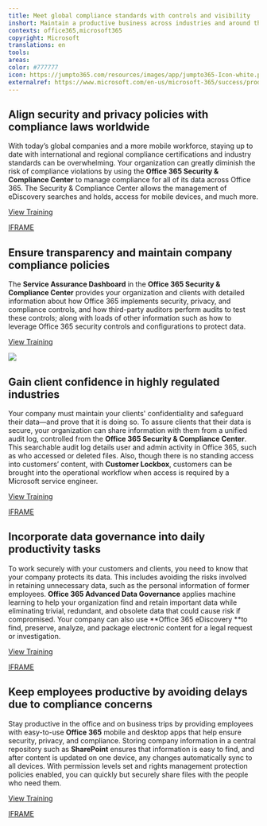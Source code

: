 ```yaml
---
title: Meet global compliance standards with controls and visibility
inshort: Maintain a productive business across industries and around the world with security solutions that meet a variety of compliance standards.
contexts: office365,microsoft365
copyright: Microsoft
translations: en
tools: 
areas: 
color: #777777
icon: https://jumpto365.com/resources/images/app/jumpto365-Icon-white.png
externalref: https://www.microsoft.com/en-us/microsoft-365/success/productivitylibrary/meet-global-compliance-standards-with-controls-and-visibility
---
```


## Align security and privacy policies with compliance laws worldwide

With today’s global companies and a more mobile workforce, staying up to date with international and regional compliance certifications and industry standards can be overwhelming. Your organization can greatly diminish the risk of compliance violations by using the **Office 365 Security & Compliance Center** to manage compliance for all of its data across Office 365. The Security & Compliance Center allows the management of eDiscovery searches and holds, access for mobile devices, and much more.

[View Training](https://support.office.com/article/Security-and-Compliance-in-Office-365-for-business-Admin-Help-7fe448f7-49bd-4d3e-919d-0a6d1cf675bb)

[IFRAME](https://www.microsoft.com/en-us/videoplayer/embed/RE1TwTg)

## Ensure transparency and maintain company compliance policies

The **Service Assurance Dashboard** in the **Office 365 Security & Compliance Center** provides your organization and clients with detailed information about how Office 365 implements security, privacy, and compliance controls, and how third-party auditors perform audits to test these controls; along with loads of other information such as how to leverage Office 365 security controls and configurations to protect data.

[View Training](https://support.office.com/article/Service-assurance-in-the-Office-365-Security-Compliance-Center-47e8b964-4b09-44f7-a2d7-b8a06e8e389c)

![](http://img-prod-cms-rt-microsoft-com.akamaized.net/cms/api/am/imageFileData/RE1NO1y?ver=f0bf)

## Gain client confidence in highly regulated industries

Your company must maintain your clients' confidentiality and safeguard their data—and prove that it is doing so. To assure clients that their data is secure, your organization can share information with them from a unified audit log, controlled from the **Office 365 Security & Compliance Center**. This searchable audit log details user and admin activity in Office 365, such as who accessed or deleted files. Also, though there is no standing access into customers’ content, with **Customer Lockbox**, customers can be brought into the operational workflow when access is required by a Microsoft service engineer.

[View Training](https://support.office.com/article/Search-the-audit-log-in-the-Office-365-Security-Compliance-Center-0d4d0f35-390b-4518-800e-0c7ec95e946c#ID0EABAAA=Intro)

[IFRAME](https://www.microsoft.com/en-us/videoplayer/embed/RE1US37)

## Incorporate data governance into daily productivity tasks

To work securely with your customers and clients, you need to know that your company protects its data. This includes avoiding the risks involved in retaining unnecessary data, such as the personal information of former employees. **Office 365 Advanced Data Governance** applies machine learning to help your organization find and retain important data while eliminating trivial, redundant, and obsolete data that could cause risk if compromised. Your company can also use **Office 365 eDiscovery **to find, preserve, analyze, and package electronic content for a legal request or investigation.

[View Training](https://blogs.office.com/2017/04/04/announcing-the-release-of-threat-intelligence-and-advanced-data-governance-plus-significant-updates-to-advanced-threat-protection/)

[IFRAME](https://www.microsoft.com/en-us/videoplayer/embed/RE1TucL)

## Keep employees productive by avoiding delays due to compliance concerns

Stay productive in the office and on business trips by providing employees with easy-to-use **Office 365** mobile and desktop apps that help ensure security, privacy, and compliance. Storing company information in a central repository such as **SharePoint** ensures that information is easy to find, and after content is updated on one device, any changes automatically sync to all devices. With permission levels set and rights management protection policies enabled, you can quickly but securely share files with the people who need them.

[View Training](https://support.office.com/article/Manage-external-sharing-for-your-SharePoint-Online-environment-C8A462EB-0723-4B0B-8D0A-70FEAFE4BE85)

[IFRAME](https://www.microsoft.com/en-us/videoplayer/embed/RE1TwWx)

